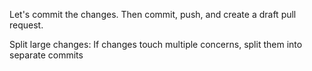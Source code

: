 Let's commit the changes. Then commit, push, and create a draft pull request.

Split large changes: If changes touch multiple concerns, split them into separate commits